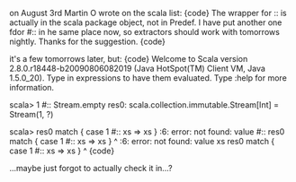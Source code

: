on August 3rd Martin O wrote on the scala list:
{code}
The wrapper for :: is actually in the scala package object, not
in Predef. I have put another one fdor #:: in he same place
now, so extractors should work with tomorrows nightly. Thanks
for the suggestion.
{code}

it's a few tomorrows later, but:
{code}
Welcome to Scala version 2.8.0.r18448-b20090806082019 (Java HotSpot(TM) Client VM, Java 1.5.0_20).
Type in expressions to have them evaluated.
Type :help for more information.

scala> 1 #:: Stream.empty
res0: scala.collection.immutable.Stream[Int] = Stream(1, ?)

scala> res0 match { case 1 #:: xs => xs }
<console>:6: error: not found: value #::
       res0 match { case 1 #:: xs => xs }
                           ^
<console>:6: error: not found: value xs
       res0 match { case 1 #:: xs => xs }
                                     ^
{code}

...maybe just forgot to actually check it in...?
